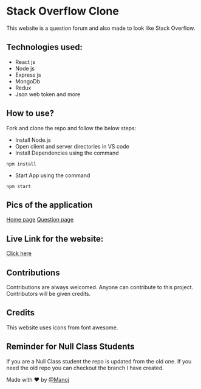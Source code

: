 # Stack Overflow Clone

This website is a question forum and also made to look like Stack Overflow.

## Technologies used:

* React js
* Node js
* Express js
* MongoDb
* Redux
* Json web token and more

## How to use?

Fork and clone the repo and follow the below steps:
* Install Node.js
* Open client and server directories in VS code
* Install Dependencies using the command
```
npm install
```
* Start App using the command
```
npm start
```

## Pics of the application
[Home page]()
[Question page]()

## Live Link for the website:
[Click here](https://stack-overflow-manoj.netlify.app/)

## Contributions
Contributions are always welcomed. Anyone can contribute to this project. Contributors will be given credits.

## Credits
This website uses icons from font awesome.

## Reminder for Null Class Students
If you are a Null Class student the repo is updated from the old one. If you need the old repo you can checkout the branch I have created.

Made with ❤️ by [@Manoj](https://twitter.com/Manoj_Athi)